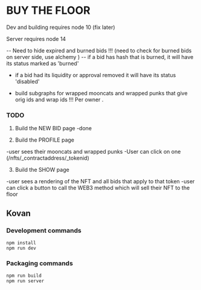 # BUY THE FLOOR 
 


Dev and building requires node 10 (fix later) 

Server requires node 14 


--  Need to hide expired and burned bids !!!   (need to check for burned bids on server side, use alchemy )
--  if a bid has hash that is  burned, it will have its status marked as 'burned'

- if a bid had its liquidity or approval removed it will have its status 'disabled' 


- build subgraphs for wrapped mooncats and wrapped punks that give orig ids and wrap ids  !!! Per owner .


### TODO
1) Build the NEW BID page 
-done

2) Build the PROFILE page 

-user sees their mooncats and wrapped punks 
-User can click on one (/nfts/_contractaddress/_tokenid)

3) Build the SHOW page

-user sees a rendering of the NFT and all bids that apply to that token 
-user can click a button to call the WEB3 method which will sell their NFT to the floor 




## Kovan
 



### Development commands
```
npm install
npm run dev
```

### Packaging commands
```
npm run build
npm run server
```
